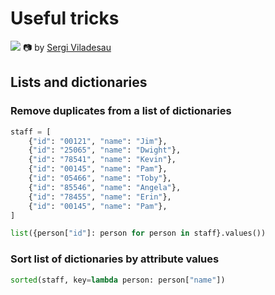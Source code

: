 # Useful tricks

![](https://images.unsplash.com/photo-1506362802973-bd1717de901c?ixlib=rb-4.0.3&ixid=MnwxMjA3fDB8MHxwaG90by1wYWdlfHx8fGVufDB8fHx8&auto=format&fit=crop&w=1437&q=80)
📷 by [Sergi Viladesau](https://unsplash.com/@svi_designs)

## Lists and dictionaries

### Remove duplicates from a list of dictionaries

```python
staff = [
    {"id": "00121", "name": "Jim"},
    {"id": "25065", "name": "Dwight"},
    {"id": "78541", "name": "Kevin"},
    {"id": "00145", "name": "Pam"},
    {"id": "05466", "name": "Toby"},
    {"id": "85546", "name": "Angela"},
    {"id": "78455", "name": "Erin"},
    {"id": "00145", "name": "Pam"},
]

list({person["id"]: person for person in staff}.values())
```

### Sort list of dictionaries by attribute values

```python
sorted(staff, key=lambda person: person["name"])
```
